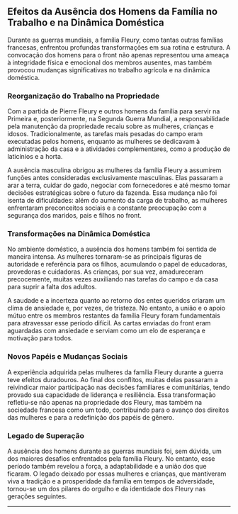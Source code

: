 
## Efeitos da Ausência dos Homens da Família no Trabalho e na Dinâmica Doméstica

Durante as guerras mundiais, a família Fleury, como tantas outras famílias francesas, enfrentou profundas transformações em sua rotina e estrutura. A convocação dos homens para o front não apenas representou uma ameaça à integridade física e emocional dos membros ausentes, mas também provocou mudanças significativas no trabalho agrícola e na dinâmica doméstica.

### Reorganização do Trabalho na Propriedade

Com a partida de Pierre Fleury e outros homens da família para servir na Primeira e, posteriormente, na Segunda Guerra Mundial, a responsabilidade pela manutenção da propriedade recaiu sobre as mulheres, crianças e idosos. Tradicionalmente, as tarefas mais pesadas do campo eram executadas pelos homens, enquanto as mulheres se dedicavam à administração da casa e a atividades complementares, como a produção de laticínios e a horta.

A ausência masculina obrigou as mulheres da família Fleury a assumirem funções antes consideradas exclusivamente masculinas. Elas passaram a arar a terra, cuidar do gado, negociar com fornecedores e até mesmo tomar decisões estratégicas sobre o futuro da fazenda. Essa mudança não foi isenta de dificuldades: além do aumento da carga de trabalho, as mulheres enfrentaram preconceitos sociais e a constante preocupação com a segurança dos maridos, pais e filhos no front.

### Transformações na Dinâmica Doméstica

No ambiente doméstico, a ausência dos homens também foi sentida de maneira intensa. As mulheres tornaram-se as principais figuras de autoridade e referência para os filhos, acumulando o papel de educadoras, provedoras e cuidadoras. As crianças, por sua vez, amadureceram precocemente, muitas vezes auxiliando nas tarefas do campo e da casa para suprir a falta dos adultos.

A saudade e a incerteza quanto ao retorno dos entes queridos criaram um clima de ansiedade e, por vezes, de tristeza. No entanto, a união e o apoio mútuo entre os membros restantes da família Fleury foram fundamentais para atravessar esse período difícil. As cartas enviadas do front eram aguardadas com ansiedade e serviam como um elo de esperança e motivação para todos.

### Novos Papéis e Mudanças Sociais

A experiência adquirida pelas mulheres da família Fleury durante a guerra teve efeitos duradouros. Ao final dos conflitos, muitas delas passaram a reivindicar maior participação nas decisões familiares e comunitárias, tendo provado sua capacidade de liderança e resiliência. Essa transformação refletiu-se não apenas na propriedade dos Fleury, mas também na sociedade francesa como um todo, contribuindo para o avanço dos direitos das mulheres e para a redefinição dos papéis de gênero.

### Legado de Superação

A ausência dos homens durante as guerras mundiais foi, sem dúvida, um dos maiores desafios enfrentados pela família Fleury. No entanto, esse período também revelou a força, a adaptabilidade e a união dos que ficaram. O legado deixado por essas mulheres e crianças, que mantiveram viva a tradição e a prosperidade da família em tempos de adversidade, tornou-se um dos pilares do orgulho e da identidade dos Fleury nas gerações seguintes.

---
```